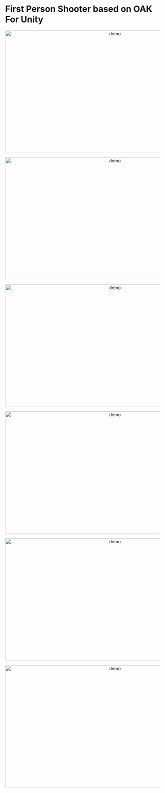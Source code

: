 # First Person Shooter based on OAK For Unity

<p align="center">
  <img src="https://github.com/user-attachments/assets/5e7147b4-c94f-43ed-866a-b8a040a110de" alt="demo" width="700" height="400">
</p>

<p align="center">
  <img src="https://github.com/user-attachments/assets/395a20c0-db4e-4958-96ca-8aa8b524945d" alt="demo" width="700" height="400">
</p>

<p align="center">
  <img src="https://github.com/user-attachments/assets/ccb6f173-6c6f-4bc0-91b7-04799666fece" alt="demo" width="700" height="400">
</p>

<p align="center">
  <img src="https://github.com/user-attachments/assets/51c0e385-9a03-4b65-b106-a92f5016506f" alt="demo" width="700" height="400">
</p>

<p align="center">
  <img src="https://github.com/user-attachments/assets/dfac84cd-3d08-43c4-a198-20b810568868" alt="demo" width="700" height="400">
</p>

<p align="center">
  <img src="https://github.com/user-attachments/assets/53ffbea2-edd5-469a-a225-ba27f55833b9" alt="demo" width="700" height="400">
</p>
